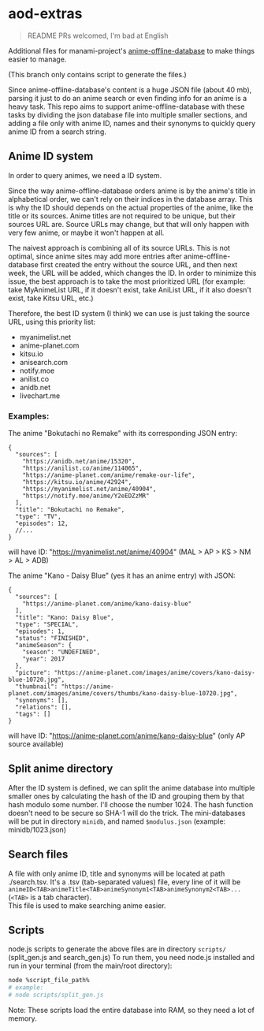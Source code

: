 # aod-extras
> README PRs welcomed, I'm bad at English

Additional files for manami-project's [anime-offline-database](https://github.com/manami-project/anime-offline-database) to make things easier to manage.

(This branch only contains script to generate the files.)

Since anime-offline-database's content is a huge JSON file (about 40 mb), parsing it just to do an anime search or even finding info for an anime is a heavy task. This repo aims to support anime-offline-database with these tasks by dividing the json database file into multiple smaller sections, and adding a file only with anime ID, names and their synonyms to quickly query anime ID from a search string.

## Anime ID system
In order to query animes, we need a ID system.  

Since the way anime-offline-database orders anime is by the anime's title in alphabetical order, we can't rely on their indices in the database array. This is why the ID should depends on the actual properties of the anime, like the title or its sources. Anime titles are not required to be unique, but their sources URL are. Source URLs may change, but that will only happen with very few anime, or maybe it won't happen at all. 

The naivest approach is combining all of its source URLs. This is not optimal, since anime sites may add more entries after anime-offline-database first created the entry without the source URL, and then next week, the URL will be added, which changes the ID. In order to minimize this issue, the best approach is to take the most prioritized URL (for example: take MyAnimeList URL, if it doesn't exist, take AniList URL, if it also doesn't exist, take Kitsu URL, etc.)

Therefore, the best ID system (I think) we can use is just taking the source URL, using this priority list:
* myanimelist.net
* anime-planet.com
* kitsu.io
* anisearch.com
* notify.moe
* anilist.co
* anidb.net
* livechart.me

### Examples:
The anime "Bokutachi no Remake" with its corresponding JSON entry:
```jsonc
{
  "sources": [
    "https://anidb.net/anime/15320",
    "https://anilist.co/anime/114065",
    "https://anime-planet.com/anime/remake-our-life",
    "https://kitsu.io/anime/42924",
    "https://myanimelist.net/anime/40904",
    "https://notify.moe/anime/Y2eEDZzMR"
  ],
  "title": "Bokutachi no Remake",
  "type": "TV",
  "episodes": 12,
  //...
}
```
will have ID: "https://myanimelist.net/anime/40904" (MAL > AP > KS > NM > AL > ADB)

The anime "Kano - Daisy Blue" (yes it has an anime entry) with JSON:
```jsonc
{
  "sources": [
    "https://anime-planet.com/anime/kano-daisy-blue"
  ],
  "title": "Kano: Daisy Blue",
  "type": "SPECIAL",
  "episodes": 1,
  "status": "FINISHED",
  "animeSeason": {
    "season": "UNDEFINED",
    "year": 2017
  },
  "picture": "https://anime-planet.com/images/anime/covers/kano-daisy-blue-10720.jpg",
  "thumbnail": "https://anime-planet.com/images/anime/covers/thumbs/kano-daisy-blue-10720.jpg",
  "synonyms": [],
  "relations": [],
  "tags": []
}
```

will have ID: "https://anime-planet.com/anime/kano-daisy-blue" (only AP source available)

## Split anime directory

After the ID system is defined, we can split the anime database into multiple smaller ones by calculating the hash of the ID and grouping them by that hash modulo some number. I'll choose the number 1024. The hash function doesn't need to be secure so SHA-1 will do the trick.
The mini-databases will be put in directory `minidb`, and named `$modulus.json` (example: minidb/1023.json)

## Search files

A file with only anime ID, title and synonyms will be located at path ./search.tsv. It's a .tsv (tab-separated values) file, every line of it will be `animeID<TAB>animeTitle<TAB>animeSynonym1<TAB>animeSynonym2<TAB>...` (`<TAB>` is a tab character).  
This file is used to make searching anime easier.

## Scripts

node.js scripts to generate the above files are in directory `scripts/` (split_gen.js and search_gen.js)
To run them, you need node.js installed and run in your terminal (from the main/root directory):
```bash
node %script_file_path%
# example:
# node scripts/split_gen.js
```
Note: These scripts load the entire database into RAM, so they need a lot of memory.
